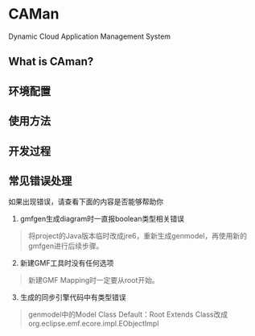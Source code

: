 # CAMan
Dynamic Cloud Application Management System

## What is CAman?

## 环境配置

## 使用方法

## 开发过程

## 常见错误处理


如果出现错误，请查看下面的内容是否能够帮助你

1. gmfgen生成diagram时一直报boolean类型相关错误

>将project的Java版本临时改成jre6，重新生成genmodel，再使用新的gmfgen进行后续步骤。

2. 新建GMF工具时没有任何选项

> 新建GMF Mapping时一定要从root开始。

3. 生成的同步引擎代码中有类型错误

> genmodel中的Model Class Default：Root Extends Class改成org.eclipse.emf.ecore.impl.EObjectImpl


